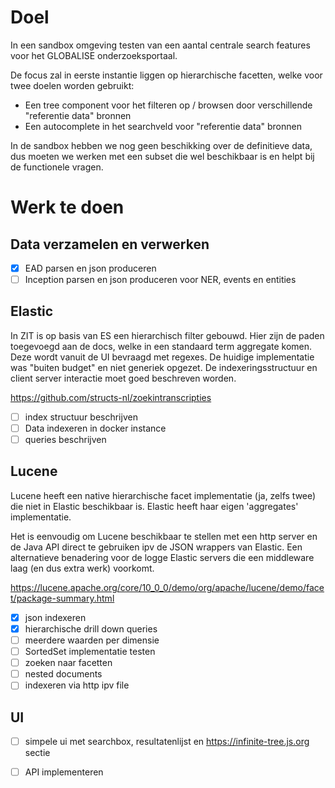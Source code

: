 # Doel
	
In een sandbox omgeving testen van een aantal centrale search features voor het GLOBALISE onderzoeksportaal.

De focus zal in eerste instantie liggen op hierarchische facetten, welke voor twee doelen worden gebruikt:

- Een tree component voor het filteren op / browsen door  verschillende "referentie data" bronnen
- Een autocomplete in het searchveld voor "referentie data" bronnen

In de sandbox hebben we nog geen beschikking over de definitieve data,
dus moeten we werken met een subset die wel beschikbaar is en helpt bij de functionele vragen.
	
# Werk te doen


## Data verzamelen en verwerken

- [x] EAD parsen en json produceren
- [ ] Inception parsen en json produceren voor NER, events en entities
	
## Elastic

In ZIT is op basis van ES een hierarchisch filter gebouwd. Hier zijn de paden toegevoegd aan de docs,
welke in een standaard term aggregate komen. Deze wordt vanuit de UI bevraagd met regexes. De huidige
implementatie was "buiten budget" en niet generiek opgezet. De indexeringsstructuur en
client server interactie moet goed beschreven worden.

https://github.com/structs-nl/zoekintranscripties

- [ ] index structuur beschrijven
- [ ] Data indexeren in docker instance
- [ ] queries beschrijven

## Lucene

Lucene heeft een native hierarchische facet implementatie (ja, zelfs twee) die niet in Elastic beschikbaar is.
Elastic heeft haar eigen 'aggregates' implementatie.

Het is eenvoudig om Lucene beschikbaar te stellen met een http server en de Java API direct te gebruiken ipv de JSON wrappers van Elastic. Een alternatieve benadering voor de logge Elastic servers die een middleware laag (en dus extra werk) voorkomt.

https://lucene.apache.org/core/10_0_0/demo/org/apache/lucene/demo/facet/package-summary.html


- [x] json indexeren
- [x] hierarchische drill down queries
- [ ] meerdere waarden per dimensie
- [ ] SortedSet implementatie testen
- [ ] zoeken naar facetten
- [ ] nested documents
- [ ] indexeren via http ipv file

## UI

- [ ] simpele ui met searchbox, resultatenlijst en https://infinite-tree.js.org sectie
- [ ] API implementeren


	
